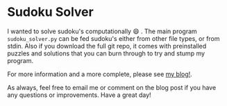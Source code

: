 # Sudoku Solver
I wanted to solve sudoku's computationally :smile: . The main program `sudoku_solver.py` can be fed sudoku's either from other file types, or from stdin. Also if you download the full git repo, it comes with preinstalled puzzles and solutions that you can burn through to try and stump my program. 

For more information and a more complete, please see [my blog!](https://johnlarkin1.github.io).

As always, feel free to email me or comment on the blog post if you have any questions or improvements. Have a great day!
